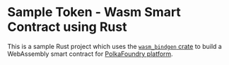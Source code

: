 # Sample Token - Wasm Smart Contract using Rust

This is a sample Rust project which uses the [`wasm_bindgen` crate][crate] to
build a WebAssembly smart contract for [PolkaFoundry platform][platform].

[platform]: https://icetea.io
[crate]: https://github.com/rustwasm/wasm-bindgen

